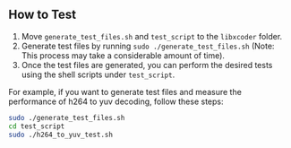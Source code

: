 ## How to Test

1. Move `generate_test_files.sh` and `test_script` to the `libxcoder` folder.
2. Generate test files by running `sudo ./generate_test_files.sh` (Note: This process may take a considerable amount of time).
3. Once the test files are generated, you can perform the desired tests using the shell scripts under `test_script`.

For example, if you want to generate test files and measure the performance of h264 to yuv decoding, follow these steps:

```sh
sudo ./generate_test_files.sh
cd test_script
sudo ./h264_to_yuv_test.sh
```
